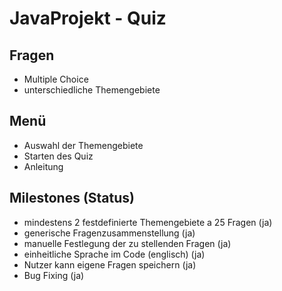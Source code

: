 # JavaProjekt - Quiz



Fragen
-
- Multiple Choice
- unterschiedliche Themengebiete



Menü
-
- Auswahl der Themengebiete
- Starten des Quiz
- Anleitung

Milestones (Status)
-
- mindestens 2 festdefinierte Themengebiete a 25 Fragen     (ja)
- generische Fragenzusammenstellung                         (ja)
- manuelle Festlegung der zu stellenden Fragen              (ja)
- einheitliche Sprache im Code (englisch)                   (ja)
- Nutzer kann eigene Fragen speichern                       (ja)
- Bug Fixing                                                (ja)
